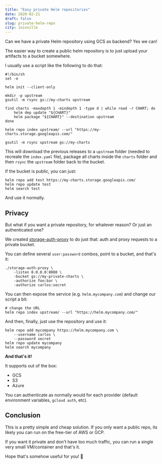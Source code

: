 ```yaml
---
title: "Easy private Helm repositories"
date: 2020-02-21
draft: false
slug: private-helm-repo
city: Joinville
---
```


Can we have a private Helm repository using GCS as backend? Yes we can!

<!--more-->

The easier way to create a public helm repository is to just upload your artifacts to a bucket somewhere. 

I usually use a script like the following to do that:

```shell
#!/bin/sh
set -e

helm init --client-only

mkdir -p upstream
gsutil -m rsync gs://my-charts upstream

find charts -maxdepth 1 -mindepth 1 -type d | while read -r CHART; do
	helm dep update "${CHART}"
	helm package "${CHART}" --destination upstream
done

helm repo index upstream/ --url "https://my-charts.storage.googleapis.com/"

gsutil -m rsync upstream gs://my-charts
```

This will download the previous releases to a `upstream` folder (needed to recreate the `index.yaml` file), package all charts inside the `charts` folder and then `rsync` the `upstream` folder back to the bucket.

If the bucket is public, you can just:

```shell
helm repo add test https://my-charts.storage.googleapis.com/
helm repo update test
helm search test
```

And use it normally.

## Privacy

But what if you want a private repository, for whatever reason? Or just an authenticated one?

We created [storage-auth-proxy](https://github.com/totvslabs/storage-auth-proxy) to do just that: auth and proxy requests to a private bucket.

You can define several `user:password` combos, point to a bucket, and that's it:

```shell
./storage-auth-proxy \
	-listen 0.0.0.0:8080 \
	-bucket gs://my-private-charts \
	-authorize foo:bar \
	-authorize carlos:secret
```

You can then expose the service (e.g. `helm.mycompany.com`) and change our script a bit:

```shell
# change the URL
helm repo index upstream/ --url "https://helm.mycompany.com/"
```

And then, finally, just use the repository and use it:

```shell
helm repo add mycompany https://helm.mycompany.com \
	--username carlos \
	--password secret
helm repo update mycompany
helm search mycompany
```

**And that's it!**

It supports out of the box:

- GCS
- S3
- Azure

You can authenticate as normally would for each provider (default environment variables, `gcloud auth`, etc).

## Conclusion

This is a pretty simple and cheap solution. If you only want a public repo, its likely you can run on the free-tier of AWS or GCP.

If you want it private and don't have too much traffic, you can run a single very small VM/container and that's it.

Hope that's somehow useful for you! 🙂